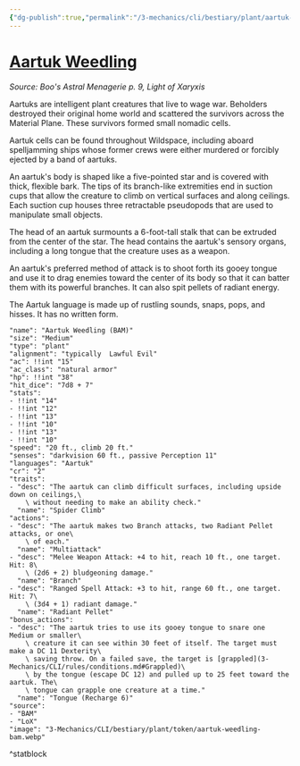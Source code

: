 ```yaml
---
{"dg-publish":true,"permalink":"/3-mechanics/cli/bestiary/plant/aartuk-weedling-bam/","tags":["ttrpg-cli/compendium/src/5e/bam","ttrpg-cli/monster/cr/2","ttrpg-cli/monster/size/medium","ttrpg-cli/monster/type/plant"],"noteIcon":""}
---
```


# [Aartuk Weedling](3-Mechanics\CLI\bestiary\plant/aartuk-weedling-bam.md)
*Source: Boo's Astral Menagerie p. 9, Light of Xaryxis*  

Aartuks are intelligent plant creatures that live to wage war. Beholders destroyed their original home world and scattered the survivors across the Material Plane. These survivors formed small nomadic cells.

Aartuk cells can be found throughout Wildspace, including aboard spelljamming ships whose former crews were either murdered or forcibly ejected by a band of aartuks.

An aartuk's body is shaped like a five-pointed star and is covered with thick, flexible bark. The tips of its branch-like extremities end in suction cups that allow the creature to climb on vertical surfaces and along ceilings. Each suction cup houses three retractable pseudopods that are used to manipulate small objects.

The head of an aartuk surmounts a 6-foot-tall stalk that can be extruded from the center of the star. The head contains the aartuk's sensory organs, including a long tongue that the creature uses as a weapon.

An aartuk's preferred method of attack is to shoot forth its gooey tongue and use it to drag enemies toward the center of its body so that it can batter them with its powerful branches. It can also spit pellets of radiant energy.

The Aartuk language is made up of rustling sounds, snaps, pops, and hisses. It has no written form.

```statblock
"name": "Aartuk Weedling (BAM)"
"size": "Medium"
"type": "plant"
"alignment": "typically  Lawful Evil"
"ac": !!int "15"
"ac_class": "natural armor"
"hp": !!int "38"
"hit_dice": "7d8 + 7"
"stats":
- !!int "14"
- !!int "12"
- !!int "13"
- !!int "10"
- !!int "13"
- !!int "10"
"speed": "20 ft., climb 20 ft."
"senses": "darkvision 60 ft., passive Perception 11"
"languages": "Aartuk"
"cr": "2"
"traits":
- "desc": "The aartuk can climb difficult surfaces, including upside down on ceilings,\
    \ without needing to make an ability check."
  "name": "Spider Climb"
"actions":
- "desc": "The aartuk makes two Branch attacks, two Radiant Pellet attacks, or one\
    \ of each."
  "name": "Multiattack"
- "desc": "Melee Weapon Attack: +4 to hit, reach 10 ft., one target. Hit: 8\
    \ (2d6 + 2) bludgeoning damage."
  "name": "Branch"
- "desc": "Ranged Spell Attack: +3 to hit, range 60 ft., one target. Hit: 7\
    \ (3d4 + 1) radiant damage."
  "name": "Radiant Pellet"
"bonus_actions":
- "desc": "The aartuk tries to use its gooey tongue to snare one Medium or smaller\
    \ creature it can see within 30 feet of itself. The target must make a DC 11 Dexterity\
    \ saving throw. On a failed save, the target is [grappled](3-Mechanics/CLI/rules/conditions.md#Grappled)\
    \ by the tongue (escape DC 12) and pulled up to 25 feet toward the aartuk. The\
    \ tongue can grapple one creature at a time."
  "name": "Tongue (Recharge 6)"
"source":
- "BAM"
- "LoX"
"image": "3-Mechanics/CLI/bestiary/plant/token/aartuk-weedling-bam.webp"
```
^statblock